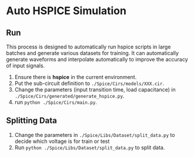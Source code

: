 # Auto HSPICE Simulation

## Run

This process is designed to automatically run hspice scripts in large batches and generate various datasets for training. It can automatically generate waveforms and interpolate automatically to improve the accuracy of input signals.

1. Ensure there is **hspice** in the current environment.
2. Put the sub-circuit definition to `./Spice/Cirs/models/XXX.cir`.
3. Change the parameters (input transition time, load capacitance) in `./Spice/Cirs/generated/generate_hspice.py`.
4. run `python ./Spice/Cirs/main.py`.

## Splitting Data

1. Change the parameters in `./Spice/Libs/Dataset/split_data.py` to decide which voltage is for train or test
2. Run `python ./Spice/Libs/Dataset/split_data.py` to split data.

